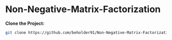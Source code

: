# Non-Negative-Matrix-Factorization


**Clone the Project:**
   ```bash
   git clone https://github.com/beholder91/Non-Negative-Matrix-Factorization.git
